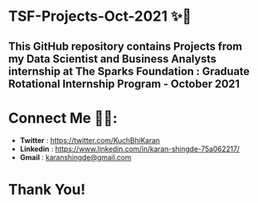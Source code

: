# TSF-Projects-Oct-2021 ✨🚀
## This GitHub repository contains Projects from my Data Scientist and Business Analysts internship at The Sparks Foundation : Graduate Rotational Internship Program - October 2021

# Connect Me 🤝🏼:
- **Twitter** : https://twitter.com/KuchBhiKaran
- **Linkedin** : https://www.linkedin.com/in/karan-shingde-75a062217/
- **Gmail** : karanshingde@gmail.com 

# Thank You!
